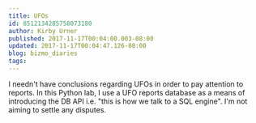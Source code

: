 ```yaml
---
title: UFOs
id: 8512134285758073180
author: Kirby Urner
published: 2017-11-17T00:04:00.003-08:00
updated: 2017-11-17T00:04:47.126-08:00
blog: bizmo_diaries
tags: 
---
```


[](https://www.flickr.com/photos/kirbyurner/37762339284/in/dateposted-public/)

I needn't have conclusions regarding UFOs in order to pay attention to reports.  In this Python lab, I use a UFO reports database as a means of introducing the DB API i.e. "this is how we talk to a SQL engine".  I'm not aiming to settle any disputes.